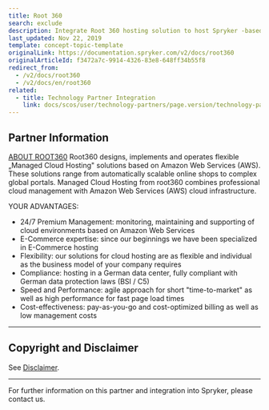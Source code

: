 ```yaml
---
title: Root 360
search: exclude
description: Integrate Root 360 hosting solution to host Spryker -based project
last_updated: Nov 22, 2019
template: concept-topic-template
originalLink: https://documentation.spryker.com/v2/docs/root360
originalArticleId: f3472a7c-9914-4326-83e8-648ff34b55f8
redirect_from:
  - /v2/docs/root360
  - /v2/docs/en/root360
related:
  - title: Technology Partner Integration
    link: docs/scos/user/technology-partners/page.version/technology-partners.html
---
```


## Partner Information

[ABOUT ROOT360](https://www.root360.de/) 
 Root360 designs, implements and operates flexible „Managed Cloud Hosting" solutions based on Amazon Web Services (AWS). These solutions range from automatically scalable online shops to complex global portals. Managed Cloud Hosting from root360 combines professional cloud management with Amazon Web Services (AWS) cloud infrastructure. 

YOUR ADVANTAGES: 

* 24/7 Premium Management: monitoring, maintaining and supporting of cloud environments based on Amazon Web Services
* E-Commerce expertise: since our beginnings we have been specialized in E-Commerce hosting
* Flexibility: our solutions for cloud hosting are as flexible and individual as the business model of your company requires
* Compliance: hosting in a German data center, fully compliant with German data protection laws (BSI / C5)
* Speed and Performance: agile approach for short "time-to-market" as well as high performance for fast page load times
* Cost-effectiveness: pay-as-you-go and cost-optimized billing as well as low management costs 
---

## Copyright and Disclaimer

See [Disclaimer](https://github.com/spryker/spryker-documentation).

---
For further information on this partner and integration into Spryker, please contact us.

<div class="hubspot-forms hubspot-forms--docs">
<div class="hubspot-form" id="hubspot-partners-1">
            <div class="script-embed" data-code="
                                            hbspt.forms.create({
				                                portalId: '2770802',
				                                formId: '163e11fb-e833-4638-86ae-a2ca4b929a41',
              	                                onFormReady: function() {
              		                                const hbsptInit = new CustomEvent('hbsptInit', {bubbles: true});
              		                                document.querySelector('#hubspot-partners-1').dispatchEvent(hbsptInit);
              	                                }
				                            });
            "></div>
</div>
</div>






